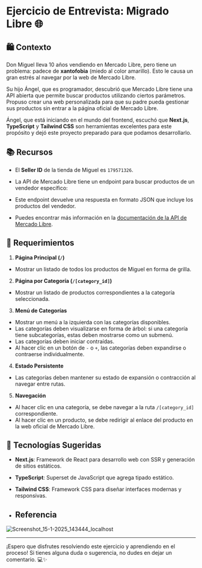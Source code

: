 # Ejercicio de Entrevista: Migrado Libre 🌐

## 🛍️ Contexto  
Don Miguel lleva 10 años vendiendo en Mercado Libre, pero tiene un problema: padece de **xantofobia** (miedo al color amarillo). Esto le causa un gran estrés al navegar por la web de Mercado Libre.  

Su hijo Ángel, que es programador, descubrió que Mercado Libre tiene una API abierta que permite buscar productos utilizando ciertos parámetros. Propuso crear una web personalizada para que su padre pueda gestionar sus productos sin entrar a la página oficial de Mercado Libre.  

Ángel, que está iniciando en el mundo del frontend, escuchó que **Next.js**, **TypeScript** y **Tailwind CSS** son herramientas excelentes para este propósito y dejó este proyecto preparado para que podamos desarrollarlo.  

## 📚 Recursos  
- El **Seller ID** de la tienda de Miguel es `179571326`.  
- La API de Mercado Libre tiene un endpoint para buscar productos de un vendedor específico:  

- Este endpoint devuelve una respuesta en formato JSON que incluye los productos del vendedor.  
- Puedes encontrar más información en la [documentación de la API de Mercado Libre](https://developers.mercadolibre.com.ar).  

## 📝 Requerimientos  

1. **Página Principal (`/`)**  
 - Mostrar un listado de todos los productos de Miguel en forma de grilla.  

2. **Página por Categoría (`/[category_id]`)**  
 - Mostrar un listado de productos correspondientes a la categoría seleccionada.  

3. **Menú de Categorías**  
 - Mostrar un menú a la izquierda con las categorías disponibles.  
 - Las categorías deben visualizarse en forma de árbol: si una categoría tiene subcategorías, estas deben mostrarse como un submenú.  
 - Las categorías deben iniciar contraídas.  
 - Al hacer clic en un botón de `-` o `+`, las categorías deben expandirse o contraerse individualmente.  

4. **Estado Persistente**  
 - Las categorías deben mantener su estado de expansión o contracción al navegar entre rutas.  

5. **Navegación**  
 - Al hacer clic en una categoría, se debe navegar a la ruta `/[category_id]` correspondiente.  
 - Al hacer clic en un producto, se debe redirigir al enlace del producto en la web oficial de Mercado Libre.  

## 🚀 Tecnologías Sugeridas  
- **Next.js**: Framework de React para desarrollo web con SSR y generación de sitios estáticos.  
- **TypeScript**: Superset de JavaScript que agrega tipado estático.  
- **Tailwind CSS**: Framework CSS para diseñar interfaces modernas y responsivas.

- ## Referencia
 ![Screenshot_15-1-2025_143444_localhost](https://github.com/user-attachments/assets/cd584255-24f4-470a-b8ec-d72c357c0a6e)


---

¡Espero que disfrutes resolviendo este ejercicio y aprendiendo en el proceso! Si tienes alguna duda o sugerencia, no dudes en dejar un comentario. 💻✨  

